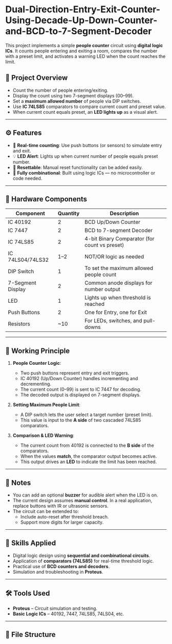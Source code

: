 # Dual-Direction-Entry-Exit-Counter-Using-Decade-Up-Down-Counter-and-BCD-to-7-Segment-Decoder


This project implements a simple **people counter** circuit using **digital logic ICs**. It counts people entering and exiting a room, compares the number with a preset limit, and activates a warning LED when the count reaches the limit.

## 🧠 Project Overview

- Count the number of people entering/exiting.
- Display the count using two 7-segment displays (00–99).
- Set a **maximum allowed number** of people via DIP switches.
- Use **IC 74LS85** comparators to compare current count and preset value.
- When current count equals preset, an **LED lights up** as a visual alert.

---

## ⚙️ Features

- 🔢 **Real-time counting**: Use push buttons (or sensors) to simulate entry and exit.
- 💡 **LED Alert**: Lights up when current number of people equals preset number.
- 🔄 **Resettable**: Manual reset functionality can be added easily.
- 🔌 **Fully combinational**: Built using logic ICs — no microcontroller or code needed.

---

## 🔧 Hardware Components

| Component         | Quantity | Description                                |
|------------------|----------|--------------------------------------------|
| IC 40192         | 2        | BCD Up/Down Counter                        |
| IC 7447          | 2        | BCD to 7-segment Decoder                   |
| IC 74LS85        | 2        | 4-bit Binary Comparator (for count vs preset) |
| IC 74LS04/74LS32 | 1–2      | NOT/OR logic as needed                     |
| DIP Switch       | 1        | To set the maximum allowed people count    |
| 7-Segment Display| 2        | Common anode displays for number output    |
| LED              | 1        | Lights up when threshold is reached        |
| Push Buttons     | 2        | One for Entry, one for Exit                |
| Resistors        | ~10      | For LEDs, switches, and pull-downs         |

---

## 🔌 Working Principle

1. **People Counter Logic**:
   - Two push buttons represent entry and exit triggers.
   - IC 40192 (Up/Down Counter) handles incrementing and decrementing.
   - The current count (0–99) is sent to IC 7447 for decoding.
   - The decoded output is displayed on 7-segment displays.

2. **Setting Maximum People Limit**:
   - A DIP switch lets the user select a target number (preset limit).
   - This value is input to the **A side** of two cascaded 74LS85 comparators.

3. **Comparison & LED Warning**:
   - The current count from 40192 is connected to the **B side** of the comparators.
   - When the values **match**, the comparator output becomes active.
   - This output drives an **LED** to indicate the limit has been reached.

---

## 📌 Notes

- You can add an optional **buzzer** for audible alert when the LED is on.
- The current design assumes **manual control**. In a real application, replace buttons with IR or ultrasonic sensors.
- The circuit can be extended to:
  - Include auto-reset after threshold breach.
  - Support more digits for larger capacity.

---

## 🧠 Skills Applied

- Digital logic design using **sequential and combinational circuits**.
- Application of **comparators (74LS85)** for real-time threshold logic.
- Practical use of **BCD counters and decoders**.
- Simulation and troubleshooting in **Proteus**.

---

## 🛠️ Tools Used

- **Proteus** – Circuit simulation and testing.
- **Basic Logic ICs** – 40192, 7447, 74LS85, 74LS04, etc.

---

## 📁 File Structure

